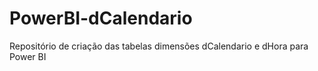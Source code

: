 # PowerBI-dCalendario
Repositório de criação das tabelas dimensões dCalendario e dHora para Power BI
